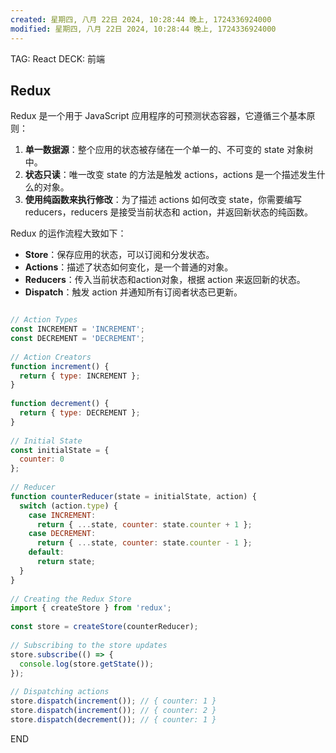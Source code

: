 ```yaml
---
created: 星期四, 八月 22日 2024, 10:28:44 晚上, 1724336924000
modified: 星期四, 八月 22日 2024, 10:28:44 晚上, 1724336924000
---
```



TAG: React
DECK: 前端
## Redux

Redux 是一个用于 JavaScript 应用程序的可预测状态容器，它遵循三个基本原则：

1. **单一数据源**：整个应用的状态被存储在一个单一的、不可变的 state 对象树中。
2. **状态只读**：唯一改变 state 的方法是触发 actions，actions 是一个描述发生什么的对象。
3. **使用纯函数来执行修改**：为了描述 actions 如何改变 state，你需要编写 reducers，reducers 是接受当前状态和 action，并返回新状态的纯函数。

Redux 的运作流程大致如下：

- **Store**：保存应用的状态，可以订阅和分发状态。
- **Actions**：描述了状态如何变化，是一个普通的对象。
- **Reducers**：传入当前状态和action对象，根据 action 来返回新的状态。
- **Dispatch**：触发 action 并通知所有订阅者状态已更新。

```js

// Action Types  
const INCREMENT = 'INCREMENT';  
const DECREMENT = 'DECREMENT';  
  
// Action Creators  
function increment() {  
  return { type: INCREMENT };  
}  
  
function decrement() {  
  return { type: DECREMENT };  
}  
  
// Initial State  
const initialState = {  
  counter: 0  
};  
  
// Reducer  
function counterReducer(state = initialState, action) {  
  switch (action.type) {  
    case INCREMENT:  
      return { ...state, counter: state.counter + 1 };  
    case DECREMENT:  
      return { ...state, counter: state.counter - 1 };  
    default:  
      return state;  
  }  
}  
  
// Creating the Redux Store  
import { createStore } from 'redux';  
  
const store = createStore(counterReducer);  
  
// Subscribing to the store updates  
store.subscribe(() => {  
  console.log(store.getState());  
});  
  
// Dispatching actions  
store.dispatch(increment()); // { counter: 1 }  
store.dispatch(increment()); // { counter: 2 }  
store.dispatch(decrement()); // { counter: 1 }
```


END
<!--ID: 1726633667722-->

